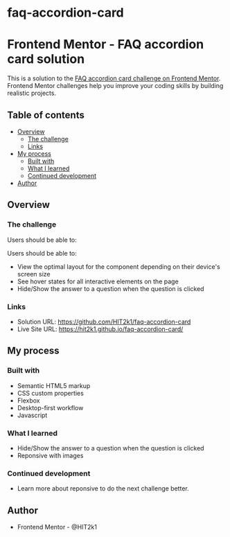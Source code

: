 # faq-accordion-card

# Frontend Mentor - FAQ accordion card solution

This is a solution to the [FAQ accordion card challenge on Frontend Mentor](https://www.frontendmentor.io/challenges/faq-accordion-card-XlyjD0Oam). Frontend Mentor challenges help you improve your coding skills by building realistic projects. 

## Table of contents

- [Overview](#overview)
  - [The challenge](#the-challenge)
  - [Links](#links)
- [My process](#my-process)
  - [Built with](#built-with)
  - [What I learned](#what-i-learned)
  - [Continued development](#continued-development)
- [Author](#author)


## Overview

### The challenge

Users should be able to:

Users should be able to:

- View the optimal layout for the component depending on their device's screen size
- See hover states for all interactive elements on the page
- Hide/Show the answer to a question when the question is clicked

### Links

- Solution URL: https://github.com/HIT2k1/faq-accordion-card
- Live Site URL: https://hit2k1.github.io/faq-accordion-card/

## My process

### Built with

- Semantic HTML5 markup
- CSS custom properties
- Flexbox
- Desktop-first workflow
- Javascript

### What I learned

- Hide/Show the answer to a question when the question is clicked
- Reponsive with images

### Continued development

- Learn more about reponsive to do the next challenge better.

## Author

- Frontend Mentor - @HIT2k1
